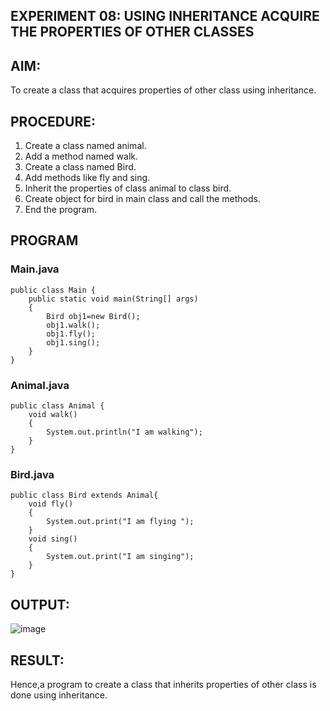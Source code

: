 ## EXPERIMENT 08: USING INHERITANCE ACQUIRE THE PROPERTIES OF OTHER CLASSES
## AIM:
To create a class that acquires properties of other class using inheritance.

## PROCEDURE:
1. Create a class named animal.
2. Add a method named walk.
3. Create a class named Bird.
4. Add methods like fly and sing.
5. Inherit the properties of class animal to class bird.
6. Create object for bird in main class and call the methods.
7. End the program.

## PROGRAM
### Main.java
```
public class Main {
    public static void main(String[] args)
    {
        Bird obj1=new Bird();
        obj1.walk();
        obj1.fly();
        obj1.sing();
    }
}
```

### Animal.java

```
public class Animal {
    void walk()
    {
        System.out.println("I am walking");
    }
}
```

### Bird.java

```
public class Bird extends Animal{
    void fly()
    {
        System.out.print("I am flying ");
    }
    void sing()
    {
        System.out.print("I am singing");
    }
}
```

## OUTPUT:
![image](https://github.com/Evangelin-Ruth/inheritance/assets/94219798/d8ff4078-a34a-47d2-a0ba-c385bcbf7415)
## RESULT:
Hence,a program to create a class that inherits properties of other class is done using inheritance.

